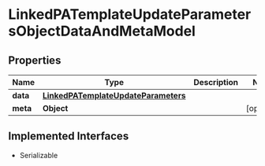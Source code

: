 

# LinkedPATemplateUpdateParametersObjectDataAndMetaModel


## Properties

Name | Type | Description | Notes
------------ | ------------- | ------------- | -------------
**data** | [**LinkedPATemplateUpdateParameters**](LinkedPATemplateUpdateParameters.md) |  | 
**meta** | **Object** |  |  [optional]


## Implemented Interfaces

* Serializable


